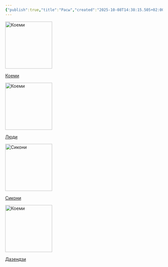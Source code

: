 ```yaml
---
{"publish":true,"title":"Расы","created":"2025-10-08T14:38:15.505+02:00","modified":"2025-10-22T18:13:21.654+02:00","cssclasses":""}
---
```




<div  class="way-card-container">
	<a href="/Расы/Коеми">
		<div  class="way-card">
		    <img style="width: 150px; height: 150px;" src="!Assets/heroictoken.png" alt="Коеми">
		    <div  class="way-card-content">
			      <p>Коеми</p>
		    </div>
	    </div>
    </a>
    <a href="/Расы/Люди">
		<div  class="way-card">
		    <img style="width: 150px; height: 150px;" src="!Assets/heroictoken_human.png" alt="Коеми">
		    <div  class="way-card-content">
			      <p>Люди</p>
		    </div>
	    </div>
    </a>
    <a href="/Расы/Сикони">
		<div  class="way-card">
		    <img style="width: 150px; height: 150px;" src="/!Assets/heroictoken_warior.png" alt="Сикони">
		    <div  class="way-card-content">
			      <p>Сикони</p>
		    </div>
	    </div>
    </a>
    <a href="/Расы/Дазендзи">
		<div  class="way-card">
		    <img style="width: 150px; height: 150px;" src="!Assets/heroictoken_dajen.png" alt="Коеми">
		    <div  class="way-card-content">
			      <p>Дазендзи</p>
		    </div>
	    </div>
    </a>
  </div>
